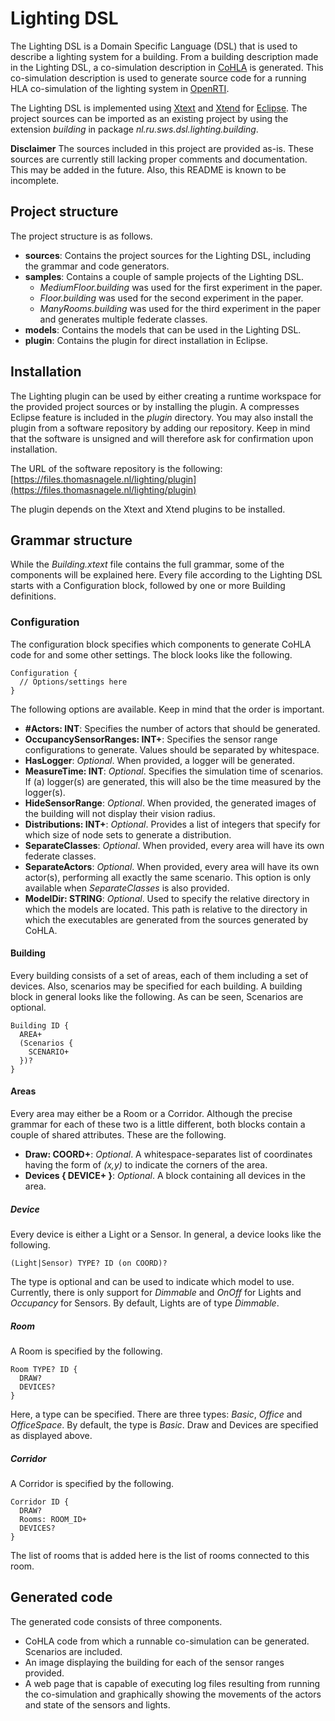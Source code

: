 # Lighting DSL
The Lighting DSL is a Domain Specific Language (DSL) that is used to describe a lighting system for a building.
From a building description made in the Lighting DSL, a co-simulation description in [CoHLA](https://github.com/phpnerd/CoHLA/) is generated.
This co-simulation description is used to generate source code for a running HLA co-simulation of the lighting system in [OpenRTI](https://sourceforge.net/projects/openrti/).

The Lighting DSL is implemented using [Xtext](https://www.eclipse.org/Xtext/) and [Xtend](https://www.eclipse.org/xtend/) for [Eclipse](https://www.eclipse.org/).
The project sources can be imported as an existing project by using the extension *building* in package *nl.ru.sws.dsl.lighting.building*.

**Disclaimer**
The sources included in this project are provided as-is.
These sources are currently still lacking proper comments and documentation.
This may be added in the future.
Also, this README is known to be incomplete.

## Project structure
The project structure is as follows.

* **sources**: Contains the project sources for the Lighting DSL, including the grammar and code generators.
* **samples**: Contains a couple of sample projects of the Lighting DSL.
  * *MediumFloor.building* was used for the first experiment in the paper.
  * *Floor.building* was used for the second experiment in the paper.
  * *ManyRooms.building* was used for the third experiment in the paper and generates multiple federate classes.
* **models**: Contains the models that can be used in the Lighting DSL.
* **plugin**: Contains the plugin for direct installation in Eclipse.

## Installation
The Lighting plugin can be used by either creating a runtime workspace for the provided project sources or by installing the plugin.
A compresses Eclipse feature is included in the *plugin* directory.
You may also install the plugin from a software repository by adding our repository.
Keep in mind that the software is unsigned and will therefore ask for confirmation upon installation.

The URL of the software repository is the following:
[https://files.thomasnagele.nl/lighting/plugin](https://files.thomasnagele.nl/lighting/plugin)

The plugin depends on the Xtext and Xtend plugins to be installed.

## Grammar structure
While the *Building.xtext* file contains the full grammar, some of the components will be explained here.
Every file according to the Lighting DSL starts with a Configuration block, followed by one or more Building definitions.

### Configuration
The configuration block specifies which components to generate CoHLA code for and some other settings.
The block looks like the following.

```
Configuration {
  // Options/settings here
}
```
The following options are available.
Keep in mind that the order is important.

* **#Actors: INT**: Specifies the number of actors that should be generated.
* **OccupancySensorRanges: INT+**: Specifies the sensor range configurations to generate. Values should be separated by whitespace.
* **HasLogger**: *Optional*. When provided, a logger will be generated.
* **MeasureTime: INT**: *Optional*. Specifies the simulation time of scenarios. If (a) logger(s) are generated, this will also be the time measured by the logger(s).
* **HideSensorRange**: *Optional*. When provided, the generated images of the building will not display their vision radius.
* **Distributions: INT+**: *Optional*. Provides a list of integers that specify for which size of node sets to generate a distribution.
* **SeparateClasses**: *Optional*. When provided, every area will have its own federate classes.
* **SeparateActors**: *Optional*. When provided, every area will have its own actor(s), performing all exactly the same scenario. This option is only available when *SeparateClasses* is also provided.
* **ModelDir: STRING**: *Optional*. Used to specify the relative directory in which the models are located. This path is relative to the directory in which the executables are generated from the sources generated by CoHLA.

#### Building
Every building consists of a set of areas, each of them including a set of devices.
Also, scenarios may be specified for each building.
A building block in general looks like the following.
As can be seen, Scenarios are optional.

```
Building ID {
  AREA+
  (Scenarios {
    SCENARIO+
  })?
}
```

#### Areas
Every area may either be a Room or a Corridor.
Although the precise grammar for each of these two is a little different, both blocks contain a couple of shared attributes.
These are the following.

* **Draw: COORD+**: *Optional*. A whitespace-separates list of coordinates having the form of *(x,y)* to indicate the corners of the area.
* **Devices { DEVICE+ }**: *Optional*. A block containing all devices in the area.

##### Device
Every device is either a Light or a Sensor.
In general, a device looks like the following.

```
(Light|Sensor) TYPE? ID (on COORD)?
```

The type is optional and can be used to indicate which model to use.
Currently, there is only support for *Dimmable* and *OnOff* for Lights and *Occupancy* for Sensors.
By default, Lights are of type *Dimmable*.

##### Room
A Room is specified by the following.

```
Room TYPE? ID {
  DRAW?
  DEVICES?
}
```

Here, a type can be specified.
There are three types: *Basic*, *Office* and *OfficeSpace*.
By default, the type is *Basic*.
Draw and Devices are specified as displayed above.

##### Corridor
A Corridor is specified by the following.

```
Corridor ID {
  DRAW?
  Rooms: ROOM_ID+
  DEVICES?
}
```

The list of rooms that is added here is the list of rooms connected to this room.

## Generated code
The generated code consists of three components.

* CoHLA code from which a runnable co-simulation can be generated. Scenarios are included.
* An image displaying the building for each of the sensor ranges provided.
* A web page that is capable of executing log files resulting from running the co-simulation and graphically showing the movements of the actors and state of the sensors and lights.
